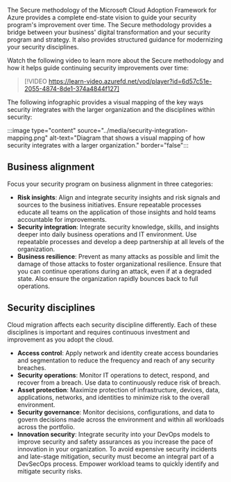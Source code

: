 The Secure methodology of the Microsoft Cloud Adoption Framework for Azure provides a complete end-state vision to guide your security program's improvement over time. The Secure methodology provides a bridge between your business' digital transformation and your security program and strategy. It also provides structured guidance for modernizing your security disciplines.

Watch the following video to learn more about the Secure methodology and how it helps guide continuing security improvements over time:

> [!VIDEO https://learn-video.azurefd.net/vod/player?id=6d57c51e-2055-4874-8de1-374a4844f127]

The following infographic provides a visual mapping of the key ways security integrates with the larger organization and the disciplines within security:

:::image type="content" source="../media/security-integration-mapping.png" alt-text="Diagram that shows a visual mapping of how security integrates with a larger organization." border="false":::

## Business alignment

Focus your security program on business alignment in three categories:

- **Risk insights**: Align and integrate security insights and risk signals and sources to the business initiatives. Ensure repeatable processes educate all teams on the application of those insights and hold teams accountable for improvements.
- **Security integration**: Integrate security knowledge, skills, and insights deeper into daily business operations and IT environment. Use repeatable processes and develop a deep partnership at all levels of the organization.
- **Business resilience**: Prevent as many attacks as possible and limit the damage of those attacks to foster organizational resilience. Ensure that you can continue operations during an attack, even if at a degraded state. Also ensure the organization rapidly bounces back to full operations.

## Security disciplines

Cloud migration affects each security discipline differently. Each of these disciplines is important and requires continuous investment and improvement as you adopt the cloud.

- **Access control**: Apply network and identity create access boundaries and segmentation to reduce the frequency and reach of any security breaches.
- **Security operations**: Monitor IT operations to detect, respond, and recover from a breach. Use data to continuously reduce risk of breach.
- **Asset protection**: Maximize protection of infrastructure, devices, data, applications, networks, and identities to minimize risk to the overall environment.
- **Security governance**: Monitor decisions, configurations, and data to govern decisions made across the environment and within all workloads across the portfolio.
- **Innovation security**: Integrate security into your DevOps models to improve security and safety assurances as you increase the pace of innovation in your organization. To avoid expensive security incidents and late-stage mitigation, security must become an integral part of a DevSecOps process. Empower workload teams to quickly identify and mitigate security risks.
